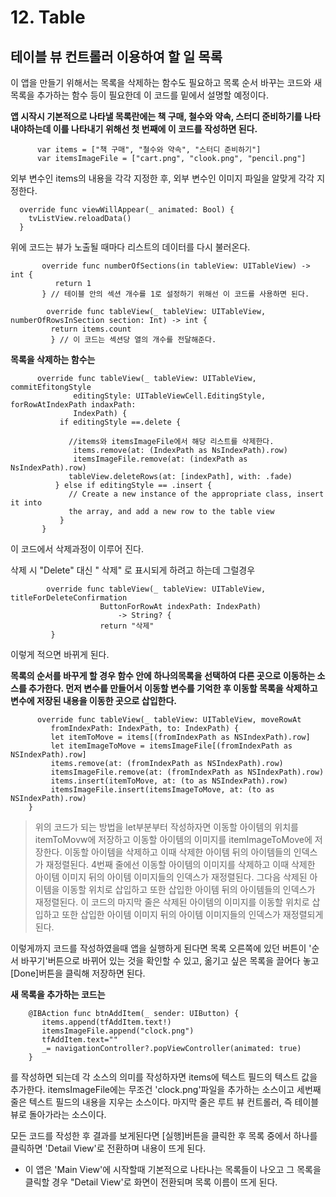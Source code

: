 # 12. Table
## 테이블 뷰 컨트롤러 이용하여 할 일 목록 


이 앱을 만들기 위해서는 목록을 삭제하는 함수도 필요하고 목록 순서 바꾸는 코드와 새 목록을 추가하는 함수 등이 필요한데 이 코드를 밑에서 설명할 예정이다.

**앱 시작시 기본적으로 나타낼 목록란에는 책 구매, 철수와 약속, 스터디 준비하기를 나타내야하는데 이를 나타내기 위해선 첫 번째에 이 코드를 작성하면 된다.**
```
      var items = ["책 구매", "철수와 약속", "스터디 준비하기"]
      var itemsImageFile = ["cart.png", "clook.png", "pencil.png"]
```
외부 변수인 items의 내용을 각각 지정한 후, 외부 변수인 이미지 파일을 알맞게 각각 지정한다.

      override func viewWillAppear(_ animated: Bool) {
        tvListView.reloadData()
      }
위에 코드는 뷰가 노출될 때마다 리스트의 데이터를 다시 불러온다.
  
```
       override func numberOfSections(in tableView: UITableView) -> int {
          return 1
       } // 테이블 안의 섹션 개수를 1로 설정하기 위해선 이 코드를 사용하면 된다.
    
        override func tableView(_ tableView: UITableView, numberOfRowsInSection section: Int) -> int {
         return items.count
         } // 이 코드는 섹션당 열의 개수를 전달해준다.
```
 
  **목록을 삭제하는 함수는**
```
      override func tableView(_ tableView: UITableView, commitEfitongStyle
              editingStyle: UITableViewCell.EditingStyle, forRowAtIndexPath indaxPath:
              IndexPath) {
           if editingStyle ==.delete {
      
             //items와 itemsImageFile에서 해당 리스트를 삭제한다.
              items.remove(at: (IndexPath as NsIndexPath).row)
              itemsImageFile.remove(at: (indexPath as NsIndexPath).row)
             tableView.deleteRows(at: [indexPath], with: .fade)
          } else if editingStyle == .insert {
             // Create a new instance of the appropriate class, insert it into
             the array, and add a new row to the table view
           }
       }
```       
이 코드에서 삭제과정이 이루어 진다.
   
삭제 시 "Delete" 대신 " 삭제" 로 표시되게 하려고 하는데 그럴경우
```
        override func tableView(_ tableView: UITableView, titleForDeleteConfirmation
                    ButtonForRowAt indexPath: IndexPath)
                        -> String? {
                    return "삭제"
         }
```
이렇게 적으면 바뀌게 된다.
   
**목록의 순서를 바꾸게 할 경우 함수 안에 하나의목록을 선택하여 다른 곳으로 이동하는 소스를 추가한다. 먼저 변수를 만들어서 이동할 변수를 기억한 후 이동할 목록을 삭제하고 변수에 저장된 내용을 이동한 곳으로 삽입한다.**
```
      override func tableView(_ tableView: UITableView, moveRowAt
         fromIndexPath: IndexPath, to: IndexPath) {
         let itemToMove = items[(fromIndexPath as NSIndexPath).row]
         let itemImageToMove = itemsImageFile[(fromIndexPath as NSIndexPath).row]
         items.remove(at: (fromIndexPath as NSIndexPath).row)
         itemsImageFile.remove(at: (fromIndexPath as NSIndexPath).row)
         items.insert(itemToMove, at: (to as NSIndexPath).row)
         itemsImageFile.insert(itemsImageToMove, at: (to as NSIndexPath).row)
    }
```
> 위의 코드가 되는 방법을 let부분부터 작성하자면 이동할 아이템의 위치를 itemToMovw에 저장하고 이동할 아이템의 이미지를 itemImageToMove에 저장한다.
> 이동할 아이템을 삭제하고 이때 삭제한 아이템 뒤의 아이템들의 인덱스가 재정렬된다.
> 4번째 줄에선 이동할 아이템의 이미지를 삭제하고 이때 삭제한 아이템 이미지 뒤의 아이템 이미지들의 인덱스가 재정렬된다. 
> 그다음 삭제된 아이템을 이동할 위치로 삽입하고 또한 삽입한 아이템 뒤의 아이템들의 인덱스가 재정렬된다.
>  이 코드의 마지막 줄은 삭제된 아이템의 이미지를 이동할 위치로 삽입하고 또한 삽입한 아이템 이미지 뒤의 아이템 이미지들의 인덱스가 재정렬되게 된다.
 
 이렇게까지 코드를 작성하였을때 앱을 실행하게 된다면 목록 오른쪽에 있던 버튼이 '순서 바꾸기'버튼으로 바뀌어 있는 것을 확인할 수 있고, 옮기고 싶은 목록을 끌어다 놓고 [Done]버튼을 클릭해 저장하면 된다.
 
**새 목록을 추가하는 코드는**
```
    @IBAction func btnAddItem(_ sender: UIButton) {
       items.append(tfAddItem.text!)
       itemsImageFile.append("clock.png")
       tfAddItem.text=""
       _= navigationController?.popViewController(animated: true)
    }
```
 를 작성하면 되는데 각 소스의 의미를 작성하자면 items에 텍스트 필드의 텍스트 값을 추가한다. itemsImageFile에는 무조건 'clock.png'파일을 추가하는 소스이고 세번째 줄은  텍스트 필드의 내용을 지우는 소스이다. 마지막 줄은 루트 뷰 컨트롤러, 즉 테이블 뷰로 돌아가라는 소스이다.
 
 모든 코드를 작성한 후 결과를 보게된다면 [실행]버튼을 클릭한 후 목록 중에서 하나를 클릭하면 'Detail View'로 전환하며 내용이 뜨게 된다.
 
- 이 앱은 'Main View'에 시작할때 기본적으로 나타나는 목록들이 나오고 그 목록을 클릭할 경우 "Detail View'로 화면이 전환되며 목록 이름이 뜨게 된다.
    
  
